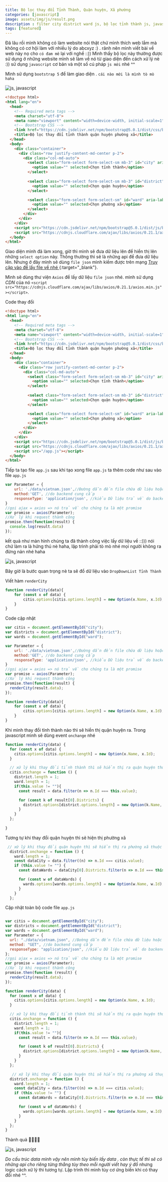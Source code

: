 ```yaml
---
title: Bộ lọc thay đổi Tỉnh Thành, Quận huyện, Xã phường
categories: [javascript]
image: assets/img/js/result.png
description : filter city district ward js, bộ lọc tỉnh thành js, javascript change district, js change district
tags: [featured]
---
```

Đã lâu rồi mình không có làm website nói thật chứ mình thích web lắm mà không có cơ hội làm với nhiều lý do abcxyz :) . rãnh nên mình viết bài về web này nọ cho `có đam mê` lại với nghề ::))
Mình thấy bộ lọc này thường được sử dụng ở những website mình sẽ làm về nó từ giao diện đến cách xử lý nè :)) sử dụng `javascript` cơ bản và một số cú pháp `js mới` nhé ^^

Mình sử dụng `bootstrap 5` để làm giao diện . `cái nào mới là mình tò mò haha`

![js, javascript](\assets\img\js\ui-city.png)

```html
<!doctype html>
<html lang="en">
  <head>
    <!-- Required meta tags -->
    <meta charset="utf-8">
    <meta name="viewport" content="width=device-width, initial-scale=1">
    <!-- Bootstrap CSS -->
    <link href="https://cdn.jsdelivr.net/npm/bootstrap@5.0.1/dist/css/bootstrap.min.css" rel="stylesheet" integrity="sha384-+0n0xVW2eSR5OomGNYDnhzAbDsOXxcvSN1TPprVMTNDbiYZCxYbOOl7+AMvyTG2x" crossorigin="anonymous">
    <title>Bộ lọc thay đổi tỉnh thành quận huyện phường xã</title>
  </head>
  <body>
    <div class="container">
      <div class="row justify-content-md-center p-2">
        <div class="col-md-auto">
          <select class="form-select form-select-sm mb-3" id="city" aria-label=".form-select-sm">
            <option value="" selected>Chọn tỉnh thành</option>           
          </select>
          
          <select class="form-select form-select-sm mb-3" id="district" aria-label=".form-select-sm">
            <option value="" selected>Chọn quận huyện</option>
          </select>

          <select class="form-select form-select-sm" id="ward" aria-label=".form-select-sm">
            <option value="" selected>Chọn phường xã</option>
          </select>
        </div>    
      </div>
    </div>
    <script src="https://cdn.jsdelivr.net/npm/bootstrap@5.0.1/dist/js/bootstrap.bundle.min.js" integrity="sha384-gtEjrD/SeCtmISkJkNUaaKMoLD0//ElJ19smozuHV6z3Iehds+3Ulb9Bn9Plx0x4" crossorigin="anonymous"></script>
    <script src="https://cdnjs.cloudflare.com/ajax/libs/axios/0.21.1/axios.min.js"></script>
  </body>
</html>
```
Giao diện mình đã làm xong, giờ thì mình sẽ đưa dữ liệu lên để hiển thị lên những `select option` này.
Thông thường thì sẽ là những api để đưa dữ liệu lên. Nhưng ở đây mình sẽ dùng `file json` mình kiếm được trên mạng [Truy cập vào để lấy file về nhé ](https://github.com/kenzouno1/DiaGioiHanhChinhVN/blob/master/data.json){:target="_blank"}.

Mình sẽ dùng thư viện `Axios` để lấy dữ liệu `file json` nhé. mình sử dụng *CDN* của nó `<script src="https://cdnjs.cloudflare.com/ajax/libs/axios/0.21.1/axios.min.js"></script>`. 

Code thay đổi

```html
<!doctype html>
<html lang="en">
  <head>
    <!-- Required meta tags -->
    <meta charset="utf-8">
    <meta name="viewport" content="width=device-width, initial-scale=1">
    <!-- Bootstrap CSS -->
    <link href="https://cdn.jsdelivr.net/npm/bootstrap@5.0.1/dist/css/bootstrap.min.css" rel="stylesheet" integrity="sha384-+0n0xVW2eSR5OomGNYDnhzAbDsOXxcvSN1TPprVMTNDbiYZCxYbOOl7+AMvyTG2x" crossorigin="anonymous">
    <title>Bộ lọc thay đổi tỉnh thành quận huyện phường xã</title>
  </head>
  <body>
    <div class="container">
      <div class="row justify-content-md-center p-2">
        <div class="col-md-auto">
          <select class="form-select form-select-sm mb-3" id="city" aria-label=".form-select-sm">
            <option value="" selected>Chọn tỉnh thành</option>           
          </select>
          
          <select class="form-select form-select-sm mb-3" id="district" aria-label=".form-select-sm">
            <option value="" selected>Chọn quận huyện</option>
          </select>

          <select class="form-select form-select-sm" id="ward" aria-label=".form-select-sm">
            <option value="" selected>Chọn phường xã</option>
          </select>
        </div>    
      </div>
    </div>
    <script src="https://cdn.jsdelivr.net/npm/bootstrap@5.0.1/dist/js/bootstrap.bundle.min.js" integrity="sha384-gtEjrD/SeCtmISkJkNUaaKMoLD0//ElJ19smozuHV6z3Iehds+3Ulb9Bn9Plx0x4" crossorigin="anonymous"></script>
    <script src="https://cdnjs.cloudflare.com/ajax/libs/axios/0.21.1/axios.min.js"></script>
    <script src="/app.js"></script>
  </body>
</html>
```

Tiếp ta tạo file `app.js` sau khi tạo xong file `app.js` ta thêm code như sau vào file `app.js`

```js
var Parameter = {
    url: './data/vietnam.json',//Đường dẫn đến file chứa dữ liệu hoặc api do backend cung cấp
    method:'GET', //do backend cung cấp 
    responseType: 'application/json', //kiểu Dữ liệu trả về do backend cung cấp
}
//gọi ajax = axios => nó trả về cho chúng ta là một promise
var promise = axios(Parameter);
//Xử lý khi request thành công
promise.then(function(result) {
  console.log(result.data) 
});

```

kết quả như màn hình chúng ta đã thành công việc lấy dữ liệu về ::))) nói chứ làm ra là hứng thú nè haha, lập trình phải tò mò nhé mọi người không ra đừng nản nhé haha

![js, javascript](\assets\img\js\getdata.png)

Bây giờ là bước quan trọng nè ta sẽ đổ dữ liệu vào `DropDownList Tỉnh Thành`

Viết hàm `renderCity`

```js
function renderCity(data){
    for (const x of data) {
        citis.options[citis.options.length] = new Option(x.Name, x.Id);
    }
}
```
Code cập nhật 

```js
var citis = document.getElementById("city"); 
var districts = document.getElementById("district");  
var wards = document.getElementById("ward"); 

var Parameter = {
    url: './data/vietnam.json',//Đường dẫn đến file chứa dữ liệu hoặc api do backend cung cấp
    method:'GET', //do backend cung cấp 
    responseType: 'application/json', //kiểu Dữ liệu trả về do backend cung cấp
}
//gọi ajax = axios => nó trả về cho chúng ta là một promise
var promise = axios(Parameter);
//Xử lý khi request thành công
promise.then(function(result) {
  renderCity(result.data);
});

function renderCity(data){
    for (const x of data) {
        citis.options[citis.options.length] = new Option(x.Name, x.Id);
    }
}

```

Khi mình thay đổi tỉnh thành nào thì sẽ hiển thị quận huyện ra. Trong javascript mình sẽ dùng event `onchange` nhé

```js
function renderCity(data) {
  for (const x of data) {
    citis.options[citis.options.length] = new Option(x.Name, x.Id);
  }

  // xứ lý khi thay đổi tỉnh thành thì sẽ hiển thị ra quận huyện thuộc tỉnh thành đó
  citis.onchange = function () {
    district.length = 1;
    ward.length = 1;
    if(this.value != ""){
      const result = data.filter(n => n.Id === this.value);

      for (const k of result[0].Districts) {
        district.options[district.options.length] = new Option(k.Name, k.Id);
      }
    }
  };
 
}

```
Tương tự khi thay đổi quận huyện thì sẽ hiện thị phường xã

```js
 // xứ lý khi thay đổi quận huyện thì sẽ hiển thị ra phường xã thuộc quận huyện đó
  district.onchange = function () {
    ward.length = 1;
    const dataCity = data.filter((n) => n.Id === citis.value);
    if (this.value != "") {
      const dataWards = dataCity[0].Districts.filter(n => n.Id === this.value)[0].Wards;

      for (const w of dataWards) {
        wards.options[wards.options.length] = new Option(w.Name, w.Id);
      }
    }
  };
```

Cập nhật toàn bộ code file `app.js`

```js

var citis = document.getElementById("city");
var districts = document.getElementById("district");
var wards = document.getElementById("ward");
var Parameter = {
  url: "./data/vietnam.json", //Đường dẫn đến file chứa dữ liệu hoặc api do backend cung cấp
  method: "GET", //do backend cung cấp
  responseType: "application/json", //kiểu Dữ liệu trả về do backend cung cấp
};
//gọi ajax = axios => nó trả về cho chúng ta là một promise
var promise = axios(Parameter);
//Xử lý khi request thành công
promise.then(function (result) {
  renderCity(result.data);
});

function renderCity(data) {
  for (const x of data) {
    citis.options[citis.options.length] = new Option(x.Name, x.Id);
  }

  // xứ lý khi thay đổi tỉnh thành thì sẽ hiển thị ra quận huyện thuộc tỉnh thành đó
  citis.onchange = function () {
    district.length = 1;
    ward.length = 1;
    if(this.value != ""){
      const result = data.filter(n => n.Id === this.value);

      for (const k of result[0].Districts) {
        district.options[district.options.length] = new Option(k.Name, k.Id);
      }
    }
  };

   // xứ lý khi thay đổi quận huyện thì sẽ hiển thị ra phường xã thuộc quận huyện đó
  district.onchange = function () {
    ward.length = 1;
    const dataCity = data.filter((n) => n.Id === citis.value);
    if (this.value != "") {
      const dataWards = dataCity[0].Districts.filter(n => n.Id === this.value)[0].Wards;

      for (const w of dataWards) {
        wards.options[wards.options.length] = new Option(w.Name, w.Id);
      }
    }
  };
}
```
Thành quả 🤩🤩🤩🤩

![js, javascript](\assets\img\js\result.png)

*Do cấu trúc data mình vậy nên mình tùy biến lấy data . còn thực tế thì sẽ có những api cho riêng từng thằng tùy theo mỗi người viết hay ý đồ* nhưng logic cách xử lý thì tương tự. Lập trình thì mình tùy cơ ứng biến khi có thay đổi nhé ^^.  